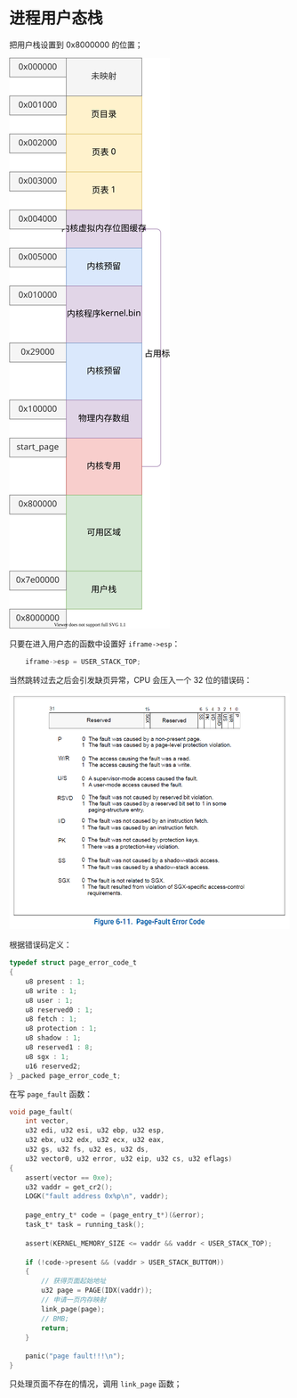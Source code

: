 # 进程用户态栈

把用户栈设置到 0x8000000 的位置；

![](./pics/memory_map_05.drawio.svg)

只要在进入用户态的函数中设置好 `iframe->esp`：

```c
    iframe->esp = USER_STACK_TOP;
```

当然跳转过去之后会引发缺页异常，CPU 会压入一个 32 位的错误码：

![](./pics/page_fault.jpg)

根据错误码定义：

````c
typedef struct page_error_code_t
{
    u8 present : 1;
    u8 write : 1;
    u8 user : 1;
    u8 reserved0 : 1;
    u8 fetch : 1;
    u8 protection : 1;
    u8 shadow : 1;
    u8 reserved1 : 8;
    u8 sgx : 1;
    u16 reserved2;
} _packed page_error_code_t;
````

在写 `page_fault` 函数：

````c
void page_fault(
    int vector,
    u32 edi, u32 esi, u32 ebp, u32 esp,
    u32 ebx, u32 edx, u32 ecx, u32 eax,
    u32 gs, u32 fs, u32 es, u32 ds,
    u32 vector0, u32 error, u32 eip, u32 cs, u32 eflags)
{
    assert(vector == 0xe);
    u32 vaddr = get_cr2();
    LOGK("fault address 0x%p\n", vaddr);

    page_entry_t* code = (page_entry_t*)(&error);
    task_t* task = running_task();
    
    assert(KERNEL_MEMORY_SIZE <= vaddr && vaddr < USER_STACK_TOP);

    if (!code->present && (vaddr > USER_STACK_BUTTOM))
    {
        // 获得页面起始地址
        u32 page = PAGE(IDX(vaddr));
        // 申请一页内存映射
        link_page(page);
        // BMB;
        return;
    }

    panic("page fault!!!\n");
}
````

只处理页面不存在的情况，调用 `link_page` 函数；

